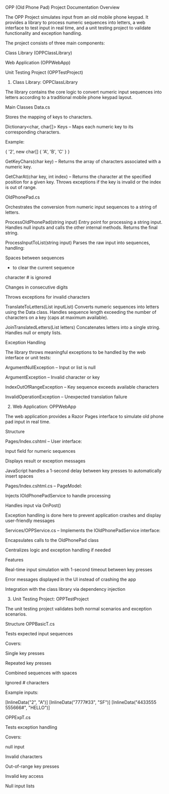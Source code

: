 OPP (Old Phone Pad) Project Documentation
Overview

The OPP Project simulates input from an old mobile phone keypad. It provides a library to process numeric sequences into letters, a web interface to test input in real time, and a unit testing project to validate functionality and exception handling.

The project consists of three main components:

Class Library (OPPClassLibrary)

Web Application (OPPWebApp)

Unit Testing Project (OPPTestProject)

1. Class Library: OPPClassLibrary

The library contains the core logic to convert numeric input sequences into letters according to a traditional mobile phone keypad layout.

Main Classes
Data.cs

Stores the mapping of keys to characters.

Dictionary<char, char[]> Keys – Maps each numeric key to its corresponding characters.

Example:

{ '2', new char[] { 'A', 'B', 'C' } }


GetKeyChars(char key) – Returns the array of characters associated with a numeric key.

GetCharAt(char key, int index) – Returns the character at the specified position for a given key. Throws exceptions if the key is invalid or the index is out of range.

OldPhonePad.cs

Orchestrates the conversion from numeric input sequences to a string of letters.

ProcessOldPhonePad(string input)
Entry point for processing a string input. Handles null inputs and calls the other internal methods. Returns the final string.

ProcessInputToList(string input)
Parses the raw input into sequences, handling:

Spaces between sequences

* to clear the current sequence

character # is ignored

Changes in consecutive digits

Throws exceptions for invalid characters

TranslateToLetters(List<string> inputList)
Converts numeric sequences into letters using the Data class. Handles sequence length exceeding the number of characters on a key (caps at maximum available).

JoinTranslatedLetters(List<char> letters)
Concatenates letters into a single string. Handles null or empty lists.

Exception Handling

The library throws meaningful exceptions to be handled by the web interface or unit tests:

ArgumentNullException – Input or list is null

ArgumentException – Invalid character or key

IndexOutOfRangeException – Key sequence exceeds available characters

InvalidOperationException – Unexpected translation failure

2. Web Application: OPPWebApp

The web application provides a Razor Pages interface to simulate old phone pad input in real time.

Structure

Pages/Index.cshtml – User interface:

Input field for numeric sequences

Displays result or exception messages

JavaScript handles a 1-second delay between key presses to automatically insert spaces

Pages/Index.cshtml.cs – PageModel:

Injects IOldPhonePadService to handle processing

Handles input via OnPost()

Exception handling is done here to prevent application crashes and display user-friendly messages

Services/OPPService.cs – Implements the IOldPhonePadService interface:

Encapsulates calls to the OldPhonePad class

Centralizes logic and exception handling if needed

Features

Real-time input simulation with 1-second timeout between key presses

Error messages displayed in the UI instead of crashing the app

Integration with the class library via dependency injection

3. Unit Testing Project: OPPTestProject

The unit testing project validates both normal scenarios and exception scenarios.

Structure
OPPBasicT.cs

Tests expected input sequences

Covers:

Single key presses

Repeated key presses

Combined sequences with spaces

Ignored # characters

Example inputs:

[InlineData("2", "A")]
[InlineData("7777#33", "SF")]
[InlineData("4433555 555666#", "HELLO")]

OPPExpT.cs

Tests exception handling

Covers:

null input

Invalid characters

Out-of-range key presses

Invalid key access

Null input lists
